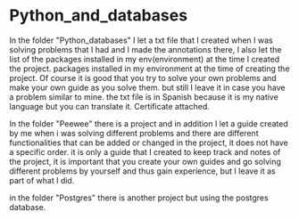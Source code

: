 # Python_and_databases
In the folder "Python_databases" I let a txt file that I created when I was solving problems that I had and I made the annotations there, 
I also let the list of the packages installed in my env(environment) at the time I created the project.
packages installed in my environment at the time of creating the project. Of course it is good that you try to solve your own problems and make your own guide as you solve them.
but still I leave it in case you have a problem similar to mine. the txt file is in Spanish because it is my native language but you can translate it. Certificate attached.

In the folder "Peewee" there is a project and in addition I let a guide created by me
when i was solving different problems and there are different functionalities that can be added or changed in the project, 
it does not have a specific order.
it is only a guide that I created to keep track and notes of the project, it is important that you create your own guides and go solving different problems by yourself and thus gain experience, but I leave it as part of what I did.

in the folder "Postgres" there is another project but using the postgres database.
